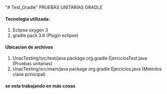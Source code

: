"# Test_Gradle"
PRUEBAS UNITARIAS GRADLE

<h4>Tecnología utilizada:</h4>
<ol>
        <li>Eclipse oxygen 3</li>
        <li>gradle pack 3.6 (Plugin eclipse)</li>
</ol>

<h4> Ubicacion de archivos</h4>
<ol>
        <li>UnacTesting/src/test/java package org.gradle EjerciciosTest.java (Pruebas unitarias)</li>
        <li>UnacTesting/src/main/java package org.gradle Ejercicios.java (Metodos clase prinicipal)</li>
</ol>


<h4>se esta trabajando en más cosas</h4>
